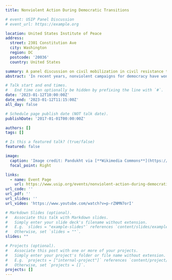 ```yaml
---
title: Nonviolent Action During Democratic Transitions

# event: USIP Panel Discussion
# event_url: https://example.org

location: United States Institute of Peace
address:
  street: 2301 Constitution Ave
  city: Washington
  region: DC
  postcode: '20036'
  country: United States

summary: A panel discussion on civil mobilization in civil resistance transitions, focusing on Armenia and Tunisia.
abstract: 'In recent years, nonviolent campaigns for democracy have won major victories against violent autocracies across the globe. But after those initial victories are won, peaceful activists face a deceptively difficult question: What happens next? Transitional periods come with their own series of challenges, including drop-offs in popular mobilization, opposition fragmentation, political violence and elite-led counterrevolutions. These challenges are by no means insurmountable — but if left unaddressed, they can undermine progress and ultimately reverse promising transitions to democracy.'

# Talk start and end times.
#   End time can optionally be hidden by prefixing the line with `#`.
date: '2023-01-12T10:00:00Z'
date_end: '2023-01-12T11:15:00Z'
all_day: false

# Schedule page publish date (NOT talk date).
publishDate: '2017-01-01T00:00:00Z'

authors: []
tags: []

# Is this a featured talk? (true/false)
featured: false

image:
  caption: 'Image credit: Pandukht via [**Wikimedia Commons**](https://unsplash.com/photos/bzdhc5b3Bxs)'
  focal_point: Right

links:
  - name: Event Page
    url: https://www.usip.org/events/nonviolent-action-during-democratic-transitions
url_code: ''
url_pdf: ''
url_slides: ''
url_video: 'https://www.youtube.com/watch?v=p-rZNMN7orI'

# Markdown Slides (optional).
#   Associate this talk with Markdown slides.
#   Simply enter your slide deck's filename without extension.
#   E.g. `slides = "example-slides"` references `content/slides/example-slides.md`.
#   Otherwise, set `slides = ""`.
slides: ""

# Projects (optional).
#   Associate this post with one or more of your projects.
#   Simply enter your project's folder or file name without extension.
#   E.g. `projects = ["internal-project"]` references `content/project/deep-learning/index.md`.
#   Otherwise, set `projects = []`.
projects: []
---
```


